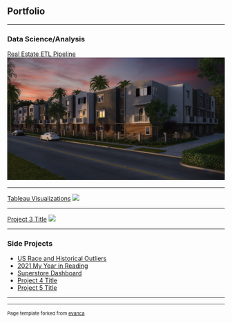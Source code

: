## Portfolio

---

### Data Science/Analysis 

[Real Estate ETL Pipeline](/sample_page)
<img src="images/apartments.jpg?raw=true"/>

---
[Tableau Visualizations](/sample_page)
<img src="images/dummy_thumbnail.jpg?raw=true"/>

---
[Project 3 Title](/sample_page)
<img src="images/dummy_thumbnail.jpg?raw=true"/>

---

### Side Projects

- [US Race and Historical Outliers](https://public.tableau.com/app/profile/andrew.shrout/viz/RaceintheUSA/AMERICASDIVERSITYMIX)
- [2021 My Year in Reading](https://public.tableau.com/app/profile/andrew.shrout/viz/WhatIReadin2021/Dashboard1)
- [Superstore Dashboard](https://public.tableau.com/app/profile/andrew.shrout/viz/SuperstoreBusinessDashboard_16299113506100/Dashboard)
- [Project 4 Title](http://example.com/)
- [Project 5 Title](http://example.com/)

---




---
<p style="font-size:11px">Page template forked from <a href="https://github.com/evanca/quick-portfolio">evanca</a></p>
<!-- Remove above link if you don't want to attibute -->
